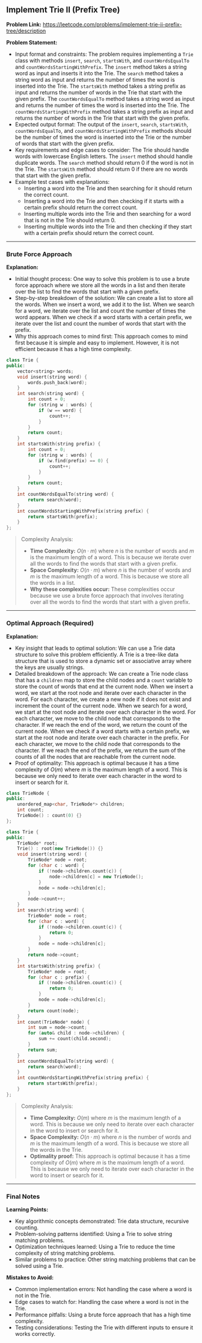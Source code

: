 ## Implement Trie II (Prefix Tree)

**Problem Link:** https://leetcode.com/problems/implement-trie-ii-prefix-tree/description

**Problem Statement:**
- Input format and constraints: The problem requires implementing a `Trie` class with methods `insert`, `search`, `startsWith`, and `countWordsEqualTo` and `countWordsStartingWithPrefix`. The `insert` method takes a string word as input and inserts it into the Trie. The `search` method takes a string word as input and returns the number of times the word is inserted into the Trie. The `startsWith` method takes a string prefix as input and returns the number of words in the Trie that start with the given prefix. The `countWordsEqualTo` method takes a string word as input and returns the number of times the word is inserted into the Trie. The `countWordsStartingWithPrefix` method takes a string prefix as input and returns the number of words in the Trie that start with the given prefix.
- Expected output format: The output of the `insert`, `search`, `startsWith`, `countWordsEqualTo`, and `countWordsStartingWithPrefix` methods should be the number of times the word is inserted into the Trie or the number of words that start with the given prefix.
- Key requirements and edge cases to consider: The Trie should handle words with lowercase English letters. The `insert` method should handle duplicate words. The `search` method should return 0 if the word is not in the Trie. The `startsWith` method should return 0 if there are no words that start with the given prefix.
- Example test cases with explanations:
  - Inserting a word into the Trie and then searching for it should return the correct count.
  - Inserting a word into the Trie and then checking if it starts with a certain prefix should return the correct count.
  - Inserting multiple words into the Trie and then searching for a word that is not in the Trie should return 0.
  - Inserting multiple words into the Trie and then checking if they start with a certain prefix should return the correct count.

---

### Brute Force Approach

**Explanation:**
- Initial thought process: One way to solve this problem is to use a brute force approach where we store all the words in a list and then iterate over the list to find the words that start with a given prefix.
- Step-by-step breakdown of the solution: We can create a list to store all the words. When we insert a word, we add it to the list. When we search for a word, we iterate over the list and count the number of times the word appears. When we check if a word starts with a certain prefix, we iterate over the list and count the number of words that start with the prefix.
- Why this approach comes to mind first: This approach comes to mind first because it is simple and easy to implement. However, it is not efficient because it has a high time complexity.

```cpp
class Trie {
public:
    vector<string> words;
    void insert(string word) {
        words.push_back(word);
    }
    int search(string word) {
        int count = 0;
        for (string w : words) {
            if (w == word) {
                count++;
            }
        }
        return count;
    }
    int startsWith(string prefix) {
        int count = 0;
        for (string w : words) {
            if (w.find(prefix) == 0) {
                count++;
            }
        }
        return count;
    }
    int countWordsEqualTo(string word) {
        return search(word);
    }
    int countWordsStartingWithPrefix(string prefix) {
        return startsWith(prefix);
    }
};
```

> Complexity Analysis:
> - **Time Complexity:** $O(n \cdot m)$ where $n$ is the number of words and $m$ is the maximum length of a word. This is because we iterate over all the words to find the words that start with a given prefix.
> - **Space Complexity:** $O(n \cdot m)$ where $n$ is the number of words and $m$ is the maximum length of a word. This is because we store all the words in a list.
> - **Why these complexities occur:** These complexities occur because we use a brute force approach that involves iterating over all the words to find the words that start with a given prefix.

---

### Optimal Approach (Required)

**Explanation:**
- Key insight that leads to optimal solution: We can use a Trie data structure to solve this problem efficiently. A Trie is a tree-like data structure that is used to store a dynamic set or associative array where the keys are usually strings.
- Detailed breakdown of the approach: We can create a Trie node class that has a `children` map to store the child nodes and a `count` variable to store the count of words that end at the current node. When we insert a word, we start at the root node and iterate over each character in the word. For each character, we create a new node if it does not exist and increment the count of the current node. When we search for a word, we start at the root node and iterate over each character in the word. For each character, we move to the child node that corresponds to the character. If we reach the end of the word, we return the count of the current node. When we check if a word starts with a certain prefix, we start at the root node and iterate over each character in the prefix. For each character, we move to the child node that corresponds to the character. If we reach the end of the prefix, we return the sum of the counts of all the nodes that are reachable from the current node.
- Proof of optimality: This approach is optimal because it has a time complexity of $O(m)$ where $m$ is the maximum length of a word. This is because we only need to iterate over each character in the word to insert or search for it.

```cpp
class TrieNode {
public:
    unordered_map<char, TrieNode*> children;
    int count;
    TrieNode() : count(0) {}
};

class Trie {
public:
    TrieNode* root;
    Trie() : root(new TrieNode()) {}
    void insert(string word) {
        TrieNode* node = root;
        for (char c : word) {
            if (!node->children.count(c)) {
                node->children[c] = new TrieNode();
            }
            node = node->children[c];
        }
        node->count++;
    }
    int search(string word) {
        TrieNode* node = root;
        for (char c : word) {
            if (!node->children.count(c)) {
                return 0;
            }
            node = node->children[c];
        }
        return node->count;
    }
    int startsWith(string prefix) {
        TrieNode* node = root;
        for (char c : prefix) {
            if (!node->children.count(c)) {
                return 0;
            }
            node = node->children[c];
        }
        return count(node);
    }
    int count(TrieNode* node) {
        int sum = node->count;
        for (auto& child : node->children) {
            sum += count(child.second);
        }
        return sum;
    }
    int countWordsEqualTo(string word) {
        return search(word);
    }
    int countWordsStartingWithPrefix(string prefix) {
        return startsWith(prefix);
    }
};
```

> Complexity Analysis:
> - **Time Complexity:** $O(m)$ where $m$ is the maximum length of a word. This is because we only need to iterate over each character in the word to insert or search for it.
> - **Space Complexity:** $O(n \cdot m)$ where $n$ is the number of words and $m$ is the maximum length of a word. This is because we store all the words in the Trie.
> - **Optimality proof:** This approach is optimal because it has a time complexity of $O(m)$ where $m$ is the maximum length of a word. This is because we only need to iterate over each character in the word to insert or search for it.

---

### Final Notes

**Learning Points:**
- Key algorithmic concepts demonstrated: Trie data structure, recursive counting.
- Problem-solving patterns identified: Using a Trie to solve string matching problems.
- Optimization techniques learned: Using a Trie to reduce the time complexity of string matching problems.
- Similar problems to practice: Other string matching problems that can be solved using a Trie.

**Mistakes to Avoid:**
- Common implementation errors: Not handling the case where a word is not in the Trie.
- Edge cases to watch for: Handling the case where a word is not in the Trie.
- Performance pitfalls: Using a brute force approach that has a high time complexity.
- Testing considerations: Testing the Trie with different inputs to ensure it works correctly.